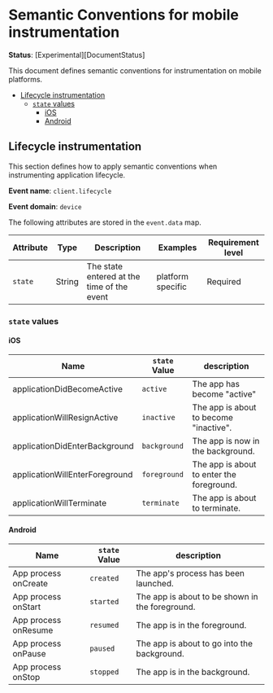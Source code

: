 # Semantic Conventions for mobile instrumentation

**Status**: [Experimental][DocumentStatus]

This document defines semantic conventions for instrumentation on mobile platforms.

<!-- toc -->

- [Lifecycle instrumentation](#lifecycle-instrumentation)
  * [`state` values](#state-values)
    + [iOS](#ios)
    + [Android](#android)

<!-- tocstop -->

## Lifecycle instrumentation

This section defines how to apply semantic conventions when instrumenting application lifecycle.

**Event name**: `client.lifecycle`

**Event domain**: `device`

The following attributes are stored in the `event.data` map.

| Attribute        | Type   | Description                                | Examples          | Requirement level |
|------------------|--------|--------------------------------------------|-------------------|-------------------|
| `state` | String | The state entered at the time of the event | platform specific | Required          |

### `state` values

#### iOS

| Name                           | `state` Value | description                                |
|--------------------------------|------------------------|--------------------------------------------|
| applicationDidBecomeActive     | `active`               | The app has become "active"                |
| applicationWillResignActive    | `inactive`             | The app is about to become "inactive".     |
| applicationDidEnterBackground  | `background`           | The app is now in the background.          |
| applicationWillEnterForeground | `foreground`           | The app is about to enter the foreground.  |
| applicationWillTerminate       | `terminate`            | The app is about to terminate.             |

#### Android

| Name                 | `state` Value | description                                     |
|----------------------|------------------------|-------------------------------------------------|
| App process onCreate | `created`              | The app's process has been launched.            |
| App process onStart  | `started`              | The app is about to be shown in the foreground. |
| App process onResume | `resumed`              | The app is in the foreground.                   |
| App process onPause  | `paused`               | The app is about to go into the background.     |
| App process onStop   | `stopped`              | The app is in the background.                   |
